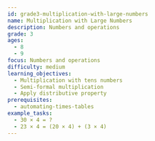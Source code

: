 ```yaml
---
id: grade3-multiplication-with-large-numbers
name: Multiplication with Large Numbers
description: Numbers and operations
grade: 3
ages:
  - 8
  - 9
focus: Numbers and operations
difficulty: medium
learning_objectives:
  - Multiplication with tens numbers
  - Semi-formal multiplication
  - Apply distributive property
prerequisites:
  - automating-times-tables
example_tasks:
  - 30 × 4 = ?
  - 23 × 4 = (20 × 4) + (3 × 4)
---
```

